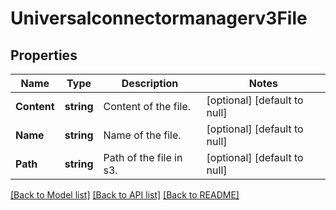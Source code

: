 # Universalconnectormanagerv3File

## Properties
Name | Type | Description | Notes
------------ | ------------- | ------------- | -------------
**Content** | **string** | Content of the file. | [optional] [default to null]
**Name** | **string** | Name of the file. | [optional] [default to null]
**Path** | **string** | Path of the file in s3. | [optional] [default to null]

[[Back to Model list]](../README.md#documentation-for-models) [[Back to API list]](../README.md#documentation-for-api-endpoints) [[Back to README]](../README.md)

